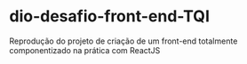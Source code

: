 # dio-desafio-front-end-TQI

Reprodução do projeto de criação de um front-end totalmente componentizado na prática com ReactJS
